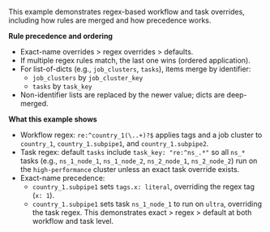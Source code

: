 This example demonstrates regex-based workflow and task overrides, including how rules are merged and how precedence works.

**Rule precedence and ordering**

- Exact-name overrides > regex overrides > defaults.
- If multiple regex rules match, the last one wins (ordered application).
- For list-of-dicts (e.g., `job_clusters`, `tasks`), items merge by identifier:
    - `job_clusters` by `job_cluster_key`
    - `tasks` by `task_key`
- Non-identifier lists are replaced by the newer value; dicts are deep-merged.

**What this example shows**

- Workflow regex: `re:^country_1(\..+)?$` applies tags and a job cluster to `country_1`, `country_1.subpipe1`, and `country_1.subpipe2`.
- Task regex: default `tasks` include `task_key: "re:^ns_.*"` so all `ns_*` tasks (e.g., `ns_1_node_1`, `ns_1_node_2`, `ns_2_node_1`, `ns_2_node_2`) run on the `high-performance` cluster unless an exact task override exists.
- Exact-name precedence:
    - `country_1.subpipe1` sets `tags.x: literal`, overriding the regex tag (`x: 1`).
    - `country_1.subpipe1` sets task `ns_1_node_1` to run on `ultra`, overriding the task regex.
    This demonstrates exact > regex > default at both workflow and task level.
